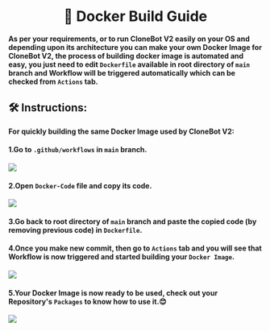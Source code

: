 <h1 align="center"><b>🐳 Docker Build Guide</b></h1>
<p><b>As per your requirements, or to run CloneBot V2 easily on your OS and depending upon its architecture you can make your own Docker Image for CloneBot V2, the process of building docker image is automated and easy, you just need to edit <code>Dockerfile</code> available in root directory of <code>main</code> branch and Workflow will be triggered automatically which can be checked from <code>Actions</code> tab.</b></p>
<h2><b>🛠️ Instructions:</b></h2>
<p><b>For quickly building the same Docker Image used by CloneBot V2:</b></p>
<h4><b>1.Go to <code>.github/workflows</code> in <code>main</code> branch.</b></h4>
<img src="https://user-images.githubusercontent.com/87380104/176392810-a0c1b483-82f9-4927-acca-0b9dc3826975.png">
<h4><b>2.Open <code>Docker-Code</code> file and copy its code.</b></h4>
<img src="https://user-images.githubusercontent.com/87380104/176393096-869ea197-5512-4bad-b31e-ce532d2bab08.png">
<h4><b>3.Go back to root directory of <code>main</code> branch and paste the copied code (by removing previous code) in <code>Dockerfile</code>.</b></h4>
<h4><b>4.Once you make new commit, then go to <code>Actions</code> tab and you will see that Workflow is now triggered and started building your <code>Docker Image</code>.</b></h4>
<img src="https://user-images.githubusercontent.com/87380104/176394414-6c94dae1-d80d-486d-b406-3dc217b37832.png">
<h4><b>5.Your Docker Image is now ready to be used, check out your Repository's <code>Packages</code> to know how to use it.😊</b></h4>
<img src="https://user-images.githubusercontent.com/87380104/176394861-8d0567c2-96ec-4b5b-a5cf-ef20f409489d.png">
